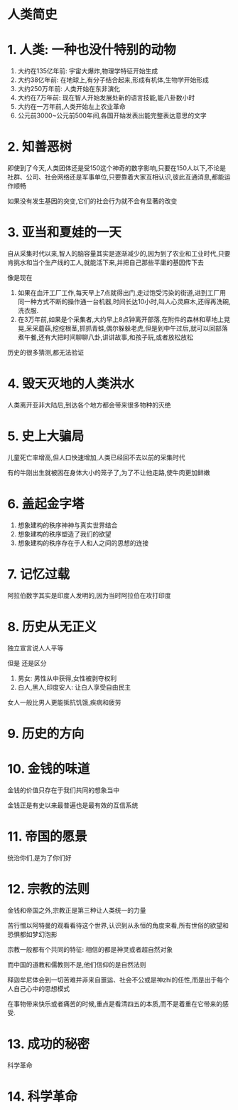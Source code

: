 # 人类简史

# 1. 人类: 一种也没什特别的动物

1. 大约在135亿年前: 宇宙大爆炸,物理学特征开始生成
2. 大约38亿年前: 在地球上,有分子结合起来,形成有机体,生物学开始形成
3. 大约250万年前: 人类开始在东非演化
4. 大约在7万年前: 现在智人开始发展处新的语言技能,能八卦数小时
5. 大约在一万年前,人类开始左上农业革命
6. 公元前3000~公元前500年间,各国开始发表出能完整表达意思的文字


# 2. 知善恶树

即使到了今天,人类团体还是受150这个神奇的数字影响,只要在150人以下,不论是社群、公司、社会网络还是军事单位,只要靠着大家互相认识,彼此互通消息,都能运作顺畅

如果没有发生基因的突变,它们的社会行为就不会有显著的改变

# 3. 亚当和夏娃的一天

自从采集时代以来,智人的脑容量其实是逐渐减少的,因为到了农业和工业时代,只要肯挑水和当个生产线的工人,就能活下来,并把自己那些平庸的基因传下去

像是现在

1. 如果在血汗工厂工作,每天早上7点就得出门,走过饱受污染的街道,进到工厂用同一种方式不断的操作通一台机器,时间长达10小时,叫人心灵麻木,还得再洗碗,洗衣服.
2. 在3万年前,如果是个采集者,大约早上8点钟离开部落,在附件的森林和草地上晃晃,采采蘑菇,挖挖根茎,抓抓青蛙,偶尔躲躲老虎,但是到中午过后,就可以回部落煮午餐,还有大把时间聊聊八卦,讲讲故事,和孩子玩,或者放松放松

历史的很多猜测,都无法验证

# 4. 毁天灭地的人类洪水

人类离开亚非大陆后,到达各个地方都会带来很多物种的灭绝

# 5. 史上大骗局

儿童死亡率增高,但人口快速增加,人类已经回不去以前的采集时代

有的牛刚出生就被困在身体大小的笼子了,为了不让他走路,使牛肉更加鲜嫩

# 6. 盖起金字塔

1. 想象建构的秩序神神与真实世界结合
2. 想象建构的秩序塑造了我们的欲望
3. 想象建构的秩序存在于人和人之间的思想的连接

# 7. 记忆过载

阿拉伯数字其实是印度人发明的,因为当时阿拉伯在攻打印度

# 8. 历史从无正义

独立宣言说人人平等

但是 还是区分

1. 男女: 男性从中获得,女性被剥夺权利
2. 白人,黑人,印度安人: 让白人享受自由民主

女人一般比男人更能抵抗饥饿,疾病和疲劳

# 9. 历史的方向

# 10. 金钱的味道

金钱的价值只存在于我们共同的想象当中

金钱正是有史以来最普遍也是最有效的互信系统

# 11. 帝国的愿景

统治你们,是为了你们好

# 12. 宗教的法则

金钱和帝国之外,宗教正是第三种让人类统一的力量

苦行憎以阿特曼的观看看待这个世界,认识到从永恒的角度来看,所有世俗的欲望和恐惧都如梦幻泡影

宗教一般都有个共同的特征: 相信的都是神灵或者超自然对象

而中国的道教和儒教则不是,他们信仰的是自然法则

释迦牟尼体会到一切苦难并非来自噩运、社会不公或是神zhi的任性,而是出于每个人自己心中的思想模式

在事物带来快乐或者痛苦的时候,重点是看清四五的本质,而不是着重在它带来的感受.

# 13. 成功的秘密

科学革命

# 14. 科学革命

